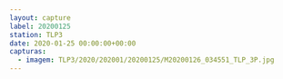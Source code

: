 ```yaml
---
layout: capture
label: 20200125
station: TLP3
date: 2020-01-25 00:00:00+00:00
capturas:
  - imagem: TLP3/2020/202001/20200125/M20200126_034551_TLP_3P.jpg
---
```

